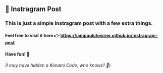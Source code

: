 ## 📸 Instragram Post
### This is just a simple Instragram post with a few extra things.
#### Feel free to visit it here 👉 https://iampaulchevrier.github.io/instragram-post
#### Have fun! 🙌
###### (I may have hidden a Konami Code, who knows? 👀)
